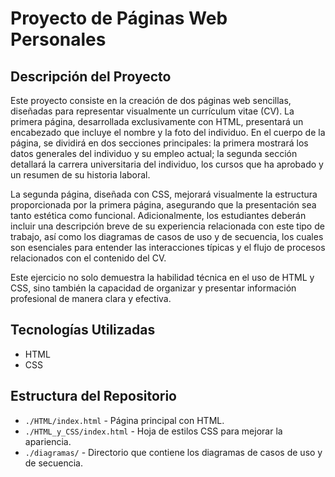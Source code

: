 # Proyecto de Páginas Web Personales

## Descripción del Proyecto

Este proyecto consiste en la creación de dos páginas web sencillas, diseñadas para representar visualmente un currículum vitae (CV). La primera página, desarrollada exclusivamente con HTML, presentará un encabezado que incluye el nombre y la foto del individuo. En el cuerpo de la página, se dividirá en dos secciones principales: la primera mostrará los datos generales del individuo y su empleo actual; la segunda sección detallará la carrera universitaria del individuo, los cursos que ha aprobado y un resumen de su historia laboral.

La segunda página, diseñada con CSS, mejorará visualmente la estructura proporcionada por la primera página, asegurando que la presentación sea tanto estética como funcional. Adicionalmente, los estudiantes deberán incluir una descripción breve de su experiencia relacionada con este tipo de trabajo, así como los diagramas de casos de uso y de secuencia, los cuales son esenciales para entender las interacciones típicas y el flujo de procesos relacionados con el contenido del CV.

Este ejercicio no solo demuestra la habilidad técnica en el uso de HTML y CSS, sino también la capacidad de organizar y presentar información profesional de manera clara y efectiva.

## Tecnologías Utilizadas

- HTML
- CSS

## Estructura del Repositorio

- `./HTML/index.html` - Página principal con HTML.
- `./HTML_y_CSS/index.html` - Hoja de estilos CSS para mejorar la apariencia.
- `./diagramas/` - Directorio que contiene los diagramas de casos de uso y de secuencia.

